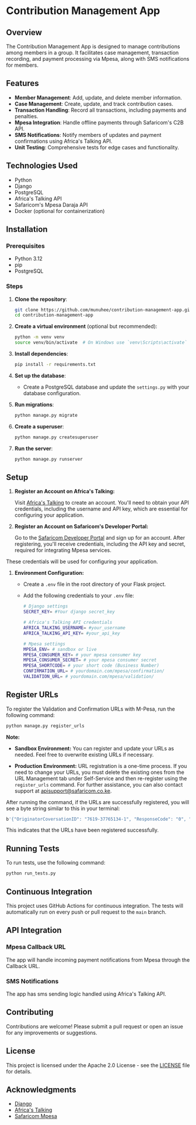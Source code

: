 # Contribution Management App

## Overview

The Contribution Management App is designed to manage contributions among members in a group. It facilitates case management, transaction recording, and payment processing via Mpesa, along with SMS notifications for members.

## Features

- **Member Management**: Add, update, and delete member information.
- **Case Management**: Create, update, and track contribution cases.
- **Transaction Handling**: Record all transactions, including payments and penalties.
- **Mpesa Integration**: Handle offline payments through Safaricom's C2B API.
- **SMS Notifications**: Notify members of updates and payment confirmations using Africa's Talking API.
- **Unit Testing**: Comprehensive tests for edge cases and functionality.

## Technologies Used

- Python
- Django
- PostgreSQL
- Africa's Talking API
- Safaricom's Mpesa Daraja API
- Docker (optional for containerization)

## Installation

### Prerequisites

- Python 3.12
- pip
- PostgreSQL

### Steps

1. **Clone the repository**:
   ```bash
   git clone https://github.com/munuhee/contribution-management-app.git
   cd contribution-management-app
   ```

2. **Create a virtual environment** (optional but recommended):
   ```bash
   python -m venv venv
   source venv/bin/activate  # On Windows use `venv\Scripts\activate`
   ```

3. **Install dependencies**:
   ```bash
   pip install -r requirements.txt
   ```

4. **Set up the database**:
   - Create a PostgreSQL database and update the `settings.py` with your database configuration.

5. **Run migrations**:
   ```bash
   python manage.py migrate
   ```

6. **Create a superuser**:
   ```bash
   python manage.py createsuperuser
   ```

7. **Run the server**:
   ```bash
   python manage.py runserver
   ```

## Setup

1. **Register an Account on Africa's Talking:**

   Visit [Africa's Talking](https://africastalking.com/) to create an account. You'll need to obtain your API credentials, including the username and API key, which are essential for configuring your application.

2. **Register an Account on Safaricom's Developer Portal:**

   Go to the [Safaricom Developer Portal](https://developer.safaricom.co.ke/) and sign up for an account. After registering, you'll receive credentials, including the API key and secret, required for integrating Mpesa services.

These credentials will be used for configuring your application.

1. **Environment Configuration:**
   - Create a `.env` file in the root directory of your Flask project.
   - Add the following credentials to your `.env` file:

     ```bash
     # Django settings
     SECRET_KEY= #Your django secret_key

     # Africa's Talking API credentials
     AFRICA_TALKING_USERNAME= #your_username
     AFRICA_TALKING_API_KEY= #your_api_key

     # Mpesa settings
     MPESA_ENV= # sandbox or live
     MPESA_CONSUMER_KEY= # your mpesa consumer key
     MPESA_CONSUMER_SECRET= # your mpesa consumer secret
     MPESA_SHORTCODE= # your short code (Business Number)
     CONFIRMATION_URL= # yourdomain.com/mpesa/confirmation/
     VALIDATION_URL= # yourdomain.com/mpesa/validation/

     ```

## Register URLs

To register the Validation and Confirmation URLs with M-Pesa, run the following command:

```bash
python manage.py register_urls
```

**Note:**

- **Sandbox Environment:** You can register and update your URLs as needed. Feel free to overwrite existing URLs if necessary.

- **Production Environment:** URL registration is a one-time process. If you need to change your URLs, you must delete the existing ones from the URL Management tab under Self-Service and then re-register using the `register_urls` command. For further assistance, you can also contact support at [apisupport@safaricom.co.ke](mailto:apisupport@safaricom.co.ke).

After running the command, if the URLs are successfully registered, you will see a byte string similar to this in your terminal:

```bash
b'{"OriginatorCoversationID": "7619-37765134-1", "ResponseCode": "0", "ResponseDescription": "success"}'
```

This indicates that the URLs have been registered successfully.


## Running Tests

To run tests, use the following command:
```bash
python run_tests.py
```


## Continuous Integration

This project uses GitHub Actions for continuous integration. The tests will automatically run on every push or pull request to the `main` branch.

## API Integration

### Mpesa Callback URL

The app will handle incoming payment notifications from Mpesa through the Callback URL.

### SMS Notifications

The app has sms sending logic handled using Africa's Talking API.

## Contributing

Contributions are welcome! Please submit a pull request or open an issue for any improvements or suggestions.

## License

This project is licensed under the Apache 2.0 License - see the [LICENSE](LICENSE) file for details.

## Acknowledgments

- [Django](https://www.djangoproject.com/)
- [Africa's Talking](https://africastalking.com/)
- [Safaricom Mpesa](https://developer.safaricom.co.ke/docs)
